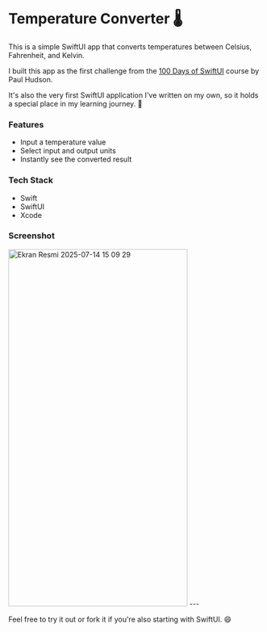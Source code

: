 # Temperature Converter 🌡️

This is a simple SwiftUI app that converts temperatures between Celsius, Fahrenheit, and Kelvin.

I built this app as the first challenge from the [100 Days of SwiftUI](https://www.hackingwithswift.com/100/swiftui/) course by Paul Hudson.

It's also the very first SwiftUI application I've written on my own, so it holds a special place in my learning journey. 🚀

### Features

- Input a temperature value
- Select input and output units
- Instantly see the converted result

### Tech Stack

- Swift
- SwiftUI
- Xcode

### Screenshot
<img width="355" height="708" alt="Ekran Resmi 2025-07-14 15 09 29" src="https://github.com/user-attachments/assets/aa725d43-61ec-4bcf-bf25-fba9202cc6c6" />
---

Feel free to try it out or fork it if you're also starting with SwiftUI. 😄
